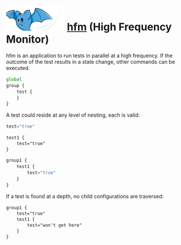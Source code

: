 # ![hfm mascot](doc/hfm-mascot.png "more" ) [hfm](https://github.com/derekmarcotte/hfm) (High Frequency Monitor)

hfm is an application to run tests in parallel at a high frequency. If the
outcome of the test results in a state change, other commands can be executed.

```javascript
global
group {
	test {
	}
}
```

A test could reside at any level of nesting, each is valid:

```javascript
test="true"
```
```Nginx
test1 {
	test="true"
}
```
```javascript
group1 {
	test1 {
		test="true"
	}
}
```

If a test is found at a depth, no child configurations are traversed:

	group1 {
		test="true"
		test1 {
			test="won't get here"
		}
	}

